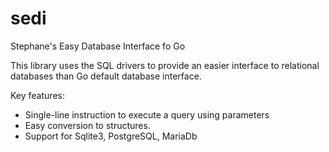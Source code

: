 # sedi
Stephane's Easy Database Interface fo Go

This library uses the SQL drivers to provide an easier interface to relational databases than Go default database interface.

Key features: 
- Single-line instruction to execute a query using parameters
- Easy conversion to structures.
- Support for Sqlite3, PostgreSQL, MariaDb

 

